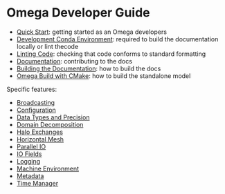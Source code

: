 # Omega Developer Guide

* [Quick Start](QuickStart.md): getting started as an Omega developers
* [Development Conda Environment](CondaEnv.md): required to build the
  documentation locally or lint thecode
* [Linting Code](Linting.md): checking that code conforms to standard formatting
* [Documentation](Docs.md): contributing to the docs
* [Building the Documentation](BuildDocs.md): how to build the docs
* [Omega Build with CMake](CMakeBuild.md): how to build the standalone model

Specific features:

* [Broadcasting](Broadcast.md)
* [Configuration](Config.md)
* [Data Types and Precision](DataTypes.md)
* [Domain Decomposition](Decomp.md)
* [Halo Exchanges](Halo.md)
* [Horizontal Mesh](HorzMesh.md)
* [Parallel IO](IO.md)
* [IO Fields](IOField.md)
* [Logging](Logging.md)
* [Machine Environment](MachEnv.md)
* [Metadata](MetaData.md)
* [Time Manager](TimeMgr.md)